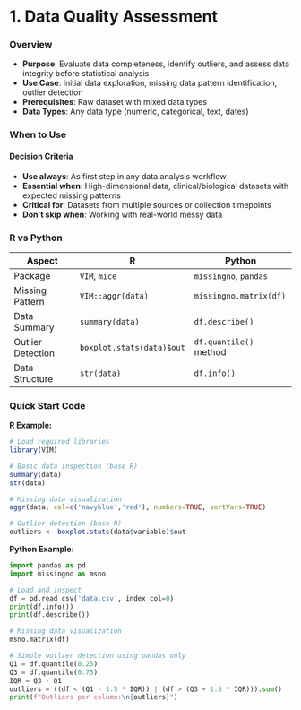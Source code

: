# 1. Data Quality Assessment

  ### Overview
- **Purpose**: Evaluate data completeness, identify outliers, and assess data integrity before statistical analysis
- **Use Case**: Initial data exploration, missing data pattern identification, outlier detection
- **Prerequisites**: Raw dataset with mixed data types
- **Data Types**: Any data type (numeric, categorical, text, dates)

### When to Use
#### Decision Criteria
- **Use always**: As first step in any data analysis workflow
- **Essential when**: High-dimensional data, clinical/biological datasets with expected missing patterns
- **Critical for**: Datasets from multiple sources or collection timepoints
- **Don't skip when**: Working with real-world messy data

### R vs Python 

| Aspect | R | Python |
|--------|---|--------|
| Package | `VIM`, `mice` | `missingno`, `pandas` |
| Missing Pattern | `VIM::aggr(data)` | `missingno.matrix(df)` |
| Data Summary | `summary(data)` | `df.describe()` |
| Outlier Detection | `boxplot.stats(data)$out` | `df.quantile()` method |
| Data Structure | `str(data)` | `df.info()` |

### Quick Start Code

**R Example:**
```r
# Load required libraries
library(VIM)

# Basic data inspection (base R)
summary(data)
str(data)

# Missing data visualization  
aggr(data, col=c('navyblue','red'), numbers=TRUE, sortVars=TRUE)

# Outlier detection (base R)
outliers <- boxplot.stats(data$variable)$out
```

**Python Example:**
```python
import pandas as pd
import missingno as msno

# Load and inspect
df = pd.read_csv('data.csv', index_col=0)
print(df.info())
print(df.describe())

# Missing data visualization
msno.matrix(df)

# Simple outlier detection using pandas only
Q1 = df.quantile(0.25)
Q3 = df.quantile(0.75)
IQR = Q3 - Q1
outliers = ((df < (Q1 - 1.5 * IQR)) | (df > (Q3 + 1.5 * IQR))).sum()
print(f"Outliers per column:\n{outliers}")
```

